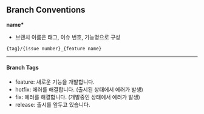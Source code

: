 ## Branch Conventions

**name\***

- 브랜치 이름은 태그, 이슈 번호, 기능명으로 구성

```
{tag}/{issue number}_{feature name}
```

---

#### Branch Tags

- feature: 새로운 기능을 개발합니다.
- hotfix: 에러를 해결합니다. (출시된 상태에서 에러가 발생)
- fix: 에러를 해결합니다. (개발중인 상태에서 에러가 발생)
- release: 출시를 앞두고 있습니다.
